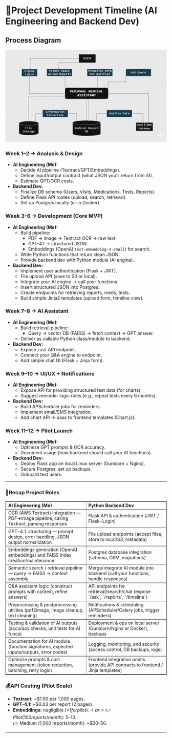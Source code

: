 # 📅Project Development Timeline (AI Engineering and Backend Dev)

## Process Diagram
![Process Diagram of the Project](medical_assistant(flow_diagram).png)

### Week 1–2 → Analysis & Design
- **AI Engineering (Me):**
    - Decide AI pipeline (Textract/GPT/Embeddings).
    - Define input/output contract (what JSON you’ll return from AI).
    - Estimate GPT/OCR costs.
- **Backend Dev:**
    - Finalize DB schema (Users, Visits, Medications, Tests, Reports).
    - Define Flask API routes (upload, search, retrieval).
    - Set up Postgres locally (or in Docker).

### Week 3–6 → Development (Core MVP)
- **AI Engineering (Me):**
    - Build pipeline:
        - PDF → image → Textract OCR → raw text.
        - GPT-4.1 → structured JSON.
        - Embeddings (OpenAI `text-embedding-3-small`) for search.
    - Write Python functions that return clean JSON.
    - Provide backend dev with Python module (AI engine).
- **Backend Dev:**
    - Implement user authentication (Flask + JWT). 
    - File upload API (save to S3 or local). 
    - Integrate your AI engine → call your functions. 
    - Insert structured JSON into Postgres.
    - Create endpoints for retrieving reports, meds, tests.
    - Build simple Jinja2 templates (upload form, timeline view).

### Week 7–8 → AI Assistant
- **AI Engineering (Me):**
    - Build retrieval pipeline:
        - Query → vector DB (FAISS) → fetch context → GPT answer.
    - Deliver as callable Python class/module to backend.
- **Backend Dev:**
    - Expose `/ask` API endpoint.
    - Connect your Q&A engine to endpoint.
    - Add simple chat UI (Flask + Jinja form).

### Week 9–10 → UI/UX + Notifications
- **AI Engineering (Me):**
    - Expose API for providing structured test data (for charts).
    - Suggest reminder logic rules (e.g., repeat tests every 6 months).
- **Backend Dev:**
    - Build APScheduler jobs for reminders.
    - Implement email/SMS integration.
    - Add chart API → pass to frontend templates (Chart.js).

### Week 11–12 → Pilot Launch
- **AI Engineering (Me):**
    - Optimize GPT prompts & OCR accuracy.
    - Document usage (how backend should call your AI functions).
- **Backend Dev:**
    - Deploy Flask app on local Linux server (Gunicorn + Nginx).
    - Secure Postgres, set up backups.
    - Onboard test users.
---
### 👥Recap Project Roles
<table border="1" cellpadding="8" cellspacing="0" style="border-collapse:collapse; width:100%;">
  <thead>
    <tr>
      <th style="text-align:left; width:50%;">AI Engineering (Me)</th>
      <th style="text-align:left; width:50%;">Python Backend Dev</th>
    </tr>
  </thead>
  <tbody>
    <tr>
      <td>OCR (AWS Textract) integration — PDF→image pipeline, calling Textract, parsing responses</td>
      <td>Flask API & authentication (JWT / Flask-Login)</td>
    </tr>
    <tr>
      <td>GPT-4.1 structuring — prompt design, error handling, JSON output normalization</td>
      <td>File upload endpoints (accept files, store to local/S3, metadata)</td>
    </tr>
    <tr>
      <td>Embeddings generation (OpenAI embeddings) and FAISS index creation/maintenance</td>
      <td>Postgres database integration (schema, ORM, migrations)</td>
    </tr>
    <tr>
      <td>Semantic search / retrieval pipeline — query → FAISS → context assembly</td>
      <td>Merge/integrate AI module into backend (call your functions, handle responses)</td>
    </tr>
    <tr>
      <td>Q&A assistant logic (construct prompts with context, refine answers)</td>
      <td>API endpoints for retrieval/search/chat (expose `/ask`, `/reports`, `/timeline`)</td>
    </tr>
    <tr>
      <td>Preprocessing & postprocessing utilities (pdf2image, image cleanup, text cleaning)</td>
      <td>Notifications & scheduling (APScheduler/Celery jobs, trigger reminders)</td>
    </tr>
    <tr>
      <td>Testing & validation of AI outputs (accuracy checks, unit tests for AI funcs)</td>
      <td>Deployment & ops on local server (Gunicorn/Nginx or Docker), backups</td>
    </tr>
    <tr>
      <td>Documentation for AI module (function signatures, expected inputs/outputs, error codes)</td>
      <td>Logging, monitoring, and security (access control, DB backups, logs)</td>
    </tr>
    <tr>
      <td>Optimize prompts & cost management (token reduction, batching, retry logic)</td>
      <td>Frontend integration points (provide API contracts to frontend / Jinja templates)</td>
    </tr>
  </tbody>
</table>

### 💰API Costing (Pilot Scale)
- **Textract:** ~$1.50 per 1,000 pages.
- **GPT-4.1:** ~$0.03 per report (2 pages).
- **Embeddings:** negligible (<$1 for pilot).<br>
    👉 Pilot (100 reports/month): ~$5–10.<br>
    👉 Medium (1,000 reports/month): ~$30–50.

---